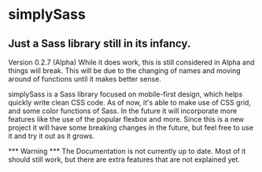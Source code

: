 # simplySass

## Just a Sass library still in its infancy.

Version 0.2.7 (Alpha)
While it does work, this is still considered in Alpha and things will break. This will be due to the changing of names and moving around of functions until it makes better sense.

simplySass is a Sass library focused on mobile-first design, which helps quickly write clean CSS code. 
As of now, it's able to make use of CSS grid, and some color functions of Sass. In the future it will 
incorporate more features like the use of the popular flexbox and more. Since this is a new project it
will have some breaking changes in the future, but feel free to use it and try it out as it grows.

*** Warning *** The Documentation is not currently up to date. Most of it should still work, but there are extra features that are not explained yet.